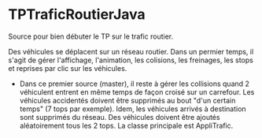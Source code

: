 # TPTraficRoutierJava
Source pour bien débuter le TP sur le trafic routier.

Des véhicules se déplacent sur un réseau routier. Dans un permier temps, il s'agit de gérer l'affichage, l'animation, les colisions, les freinages, les stops et reprises par clic sur les véhicules. 
* Dans ce premier source (master), il reste à gérer les collisions quand 2 véhiculent entrent en même temps de façon croisé sur un carrefour. Les véhicules accidentés doivent être supprimés au bout "d'un certain temps" (7 tops par exemple). Idem, les véhicules arrivés à destination sont supprimés du réseau. Des véhicules doivent être ajoutés aléatoirement tous les 2 tops.  La classe principale est AppliTrafic.
